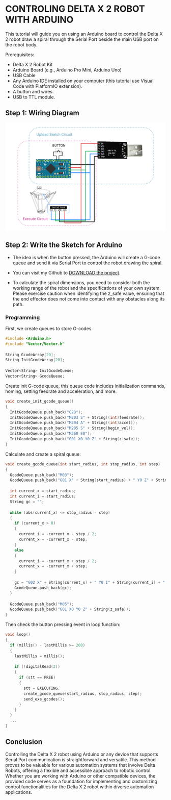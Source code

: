 # CONTROLING DELTA X 2 ROBOT WITH ARDUINO

This tutorial will guide you on using an Arduino board to control the Delta X 2 robot draw a spiral through the Serial Port beside the main USB port on the robot body.

Prerequisites:

- Delta X 2 Robot Kit
- Arduino Board (e.g., Arduino Pro Mini, Arduino Uno)
- USB Cable
- Any Arduino IDE installed on your computer (this tutorial use Visual Code with PlatformIO extension).
- A button and wires.
- USB to TTL module.

## Step 1: Wiring Diagram

![schematic](https://raw.githubusercontent.com/deltaxrobot/Delta-X-Docs/master/docs/tutorials/control_guides/control_delta_x2_by_arduino_1.png)

## Step 2: Write the Sketch for Arduino

- The idea is when the button pressed, the Arduino will create a G-code queue and send it via Serial Port to control the robot drawing the spiral. 

- You can visit my Github to [DOWNLOAD the project](https://github.com/minhhieubkdn/DeltaX2_Arduino_Control/).

- To calculate the spiral dimensions, you need to consider both the working range of the robot and the specifications of your own system. Please exercise caution when identifying the z_safe value, ensuring that the end effector does not come into contact with any obstacles along its path.

### Programming

First, we create queues to store G-codes.  
```C++
#include <Arduino.h>
#include "Vector/Vector.h"

String GcodeArray[20];
String InitGcodeArray[20];

Vector<String> InitGcodeQueue;
Vector<String> GcodeQueue;
```

Create init G-code queue, this queue code includes initialization commands, homing, setting feedrate and acceleration, and more.
```C
void create_init_gcode_queue()
{
  InitGcodeQueue.push_back("G28");
  InitGcodeQueue.push_back("M203 S" + String((int)feedrate));
  InitGcodeQueue.push_back("M204 A" + String((int)accel));
  InitGcodeQueue.push_back("M205 S" + String(begin_vel));
  InitGcodeQueue.push_back("M360 E0");
  InitGcodeQueue.push_back("G01 X0 Y0 Z" + String(z_safe));
}
```

Calculate and create a spiral queue:
```C
void create_gcode_queue(int start_radius, int stop_radius, int step)
{
  GcodeQueue.push_back("M03");
  GcodeQueue.push_back("G01 X" + String(start_radius) + " Y0 Z" + String(z_exe));

  int current_x = start_radius;
  int current_i = start_radius;
  String gc = "";

  while (abs(current_x) <= stop_radius - step)
  {
    if (current_x > 0)
    {
      current_i = -current_x - step / 2;
      current_x = -current_x - step;
    }
    else
    {
      current_i = -current_x + step / 2;
      current_x = -current_x + step;
    }

    gc = "G02 X" + String(current_x) + " Y0 I" + String(current_i) + " J0";
    GcodeQueue.push_back(gc);
  }

  GcodeQueue.push_back("M05");
  GcodeQueue.push_back("G01 X0 Y0 Z" + String(z_safe));
}
```

Then check the button pressing event in loop function:
```C
void loop()
{
  if (millis() - lastMillis >= 200)
  {
    lastMillis = millis();

    if (!digitalRead(2))
    {
      if (stt == FREE)
      {
        stt = EXECUTING;
        create_gcode_queue(start_radius, stop_radius, step);
        send_exe_gcodes();
      }
    }
  }
  ...
}
```

## Conclusion

Controlling the Delta X 2 robot using Arduino or any device that supports Serial Port communication is straightforward and versatile. This method proves to be valuable for various automation systems that involve Delta Robots, offering a flexible and accessible approach to robotic control. Whether you are working with Arduino or other compatible devices, the provided code serves as a foundation for implementing and customizing control functionalities for the Delta X 2 robot within diverse automation applications.

